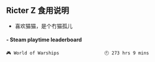 ## Ricter Z 食用说明
- 喜欢猫猫，是个冇猫孤儿

<!-- steam-box start -->
#### - Steam playtime leaderboard
```text
🎮 World of Warships                 🕘 273 hrs 9 mins
```
<!-- Powered by https://github.com/YouEclipse/steam-box . -->
<!-- steam-box end -->
